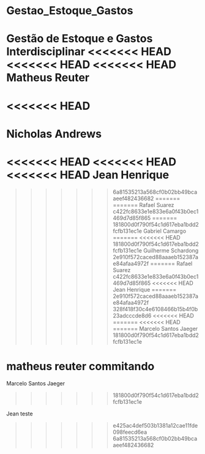 # Gestao_Estoque_Gastos
Gestão de Estoque e Gastos Interdisciplinar
<<<<<<< HEAD
<<<<<<< HEAD
<<<<<<< HEAD
Matheus Reuter
=======
<<<<<<< HEAD
=======
Nicholas Andrews
=======
<<<<<<< HEAD
<<<<<<< HEAD
<<<<<<< HEAD
Jean Henrique
=======
>>>>>>> 6a81535213a568cf0b02bb49bcaaeef482436682
=======
=======
Rafael Suarez
>>>>>>> c422fc8633e1e833e6a0f43b0ec1469d7d85f865
=======
>>>>>>> 181800d0f790f54c1d617eba1bdd2fcfb131ec1e
Gabriel Camargo
=======
<<<<<<< HEAD
>>>>>>> 181800d0f790f54c1d617eba1bdd2fcfb131ec1e
Guilherme Schardong
>>>>>>> 2e910f572caced88aaaeb152387ae84afaa4972f
=======
Rafael Suarez
>>>>>>> c422fc8633e1e833e6a0f43b0ec1469d7d85f865
<<<<<<< HEAD
Jean Henrique
=======
>>>>>>> 2e910f572caced88aaaeb152387ae84afaa4972f
>>>>>>> 328f418f30c4e6108466b15b4f0b23adcccde8d6
<<<<<<< HEAD
=======
<<<<<<< HEAD
=======
Marcelo Santos Jaeger
>>>>>>> 181800d0f790f54c1d617eba1bdd2fcfb131ec1e

matheus reuter commitando
=======
Marcelo Santos Jaeger
>>>>>>> 181800d0f790f54c1d617eba1bdd2fcfb131ec1e

Jean teste
>>>>>>> e425ac4def503b1381a12cae11fde098feecd6ea
>>>>>>> 6a81535213a568cf0b02bb49bcaaeef482436682
